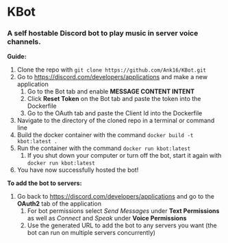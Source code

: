# KBot
### A self hostable Discord bot to play music in server voice channels.

**Guide:**
1. Clone the repo with ```git clone https://github.com/Ank16/KBot.git```
1. Go to https://discord.com/developers/applications and make a new application
    1. Go to the Bot tab and enable **MESSAGE CONTENT INTENT**
    1. Click **Reset Token** on the Bot tab and paste the token into the Dockerfile
    1. Go to the OAuth tab and paste the Client Id into the Dockerfile
1. Navigate to the directory of the cloned repo in a terminal or command line
1. Build the docker container with the command ```docker build -t kbot:latest .```
1. Run the container with the command ```docker run kbot:latest```
    1. If you shut down your computer or turn off the bot, start it again with ```docker run kbot:latest```
1. You have now successfully hosted the bot!

**To add the bot to servers:**
1. Go back to https://discord.com/developers/applications and go to the **OAuth2** tab of the application
    1. For bot permissions select *Send Messages* under **Text Permissions** as well as *Connect* and *Speak* under **Voice Permissions**
    1. Use the generated URL to add the bot to any servers you want (the bot can run on multiple servers concurrently)
